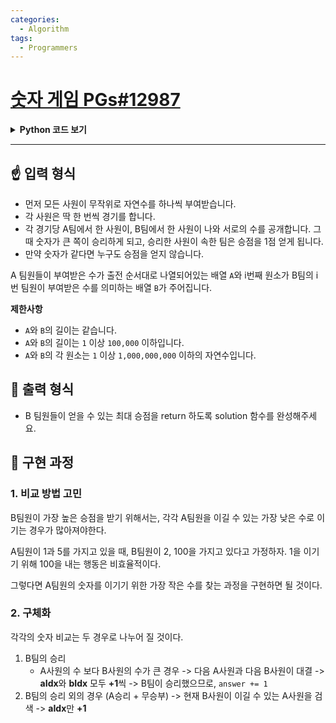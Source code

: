 ```yaml
---
categories:
  - Algorithm
tags:
  - Programmers
---
```

# [숫자 게임 PGs#12987](https://programmers.co.kr/learn/courses/30/lessons/12987)

<details>
<summary><b>Python 코드 보기</b></summary>
<div markdown="1">

```python
def solution(A, B):
    A.sort()
    B.sort()
    answer = 0
    aIdx = 0
    bIdx = 0
    
    while bIdx < len(B):
        if A[aIdx] < B[bIdx]:
            aIdx += 1
            bIdx += 1
            answer += 1
        else:
            bIdx += 1
    
    return answer
```

</div>
</details>

- - -

## ☝ 입력 형식

-   먼저 모든 사원이 무작위로 자연수를 하나씩 부여받습니다.
-   각 사원은 딱 한 번씩 경기를 합니다.
-   각 경기당 A팀에서 한 사원이, B팀에서 한 사원이 나와 서로의 수를 공개합니다. 그때 숫자가 큰 쪽이 승리하게 되고, 승리한 사원이 속한 팀은 승점을 1점 얻게 됩니다.
-   만약 숫자가 같다면 누구도 승점을 얻지 않습니다.

A 팀원들이 부여받은 수가 출전 순서대로 나열되어있는 배열 `A`와 i번째 원소가 B팀의 i번 팀원이 부여받은 수를 의미하는 배열 `B`가 주어집니다.

**제한사항**

-   `A`와  `B`의 길이는 같습니다.
-   `A`와  `B`의 길이는  `1`  이상  `100,000`  이하입니다.
-   `A`와  `B`의 각 원소는  `1`  이상  `1,000,000,000`  이하의 자연수입니다.

## 🤞 출력 형식

+ B 팀원들이 얻을 수 있는 최대 승점을 return 하도록 solution 함수를 완성해주세요.

## 🤟 구현 과정

### 1. 비교 방법 고민

B팀원이 가장 높은 승점을 받기 위해서는, 각각 A팀원을 이길 수 있는 가장 낮은 수로 이기는 경우가 많아져야한다.

A팀원이 1과 5를 가지고 있을 때, B팀원이 2, 100을 가지고 있다고 가정하자.
1을 이기기 위해 100을 내는 행동은 비효율적이다.

그렇다면 A팀원의 숫자를 이기기 위한 가장 작은 수를 찾는 과정을 구현하면 될 것이다.

### 2. 구체화

각각의 숫자 비교는 두 경우로 나누어 질 것이다.

1. B팀의 승리
	- A사원의 수 보다 B사원의 수가 큰 경우
		-> 다음 A사원과 다음 B사원이 대결
		-> **aIdx**와 **bIdx** 모두 **+1**씩
		-> B팀이 승리했으므로, `answer += 1`
3. B팀의 승리 외의 경우 (A승리 + 무승부)
		-> 현재 B사원이 이길 수 있는 A사원을 검색
		-> **aIdx**만 **+1**


